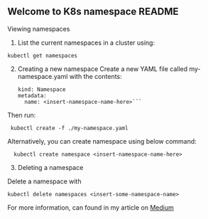 ## Welcome to K8s namespace README
Viewing namespaces

1. List the current namespaces in a cluster using:

```kubectl get namespaces```

2. Creating a new namespace 
Create a new YAML file called my-namespace.yaml with the contents:

    ```apiVersion: v1
    kind: Namespace
    metadata:
      name: <insert-namespace-name-here>```
Then run:

   ``` kubectl create -f ./my-namespace.yaml```

Alternatively, you can create namespace using below command:

  ```  kubectl create namespace <insert-namespace-name-here>```
  
3. Deleting a namespace

Delete a namespace with

```kubectl delete namespaces <insert-some-namespace-name>```

For more information, can found in my article on [Medium](https://imoisharma.medium.com/namespaces-in-kubernetes-k8s-series-by-m-sharma-on-demand-part-2-65e455b846a0?source=your_stories_page-------------------------------------)
